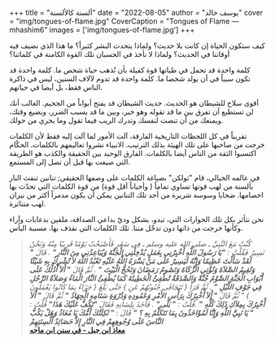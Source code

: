 +++
title = "ألسنة كالألسنة"
date = "2022-08-05"
author = "يوسف خالد"
cover = "img/tongues-of-flame.jpg"
CoverCaption = "Tongues of Flame — mhashim6"
images = ['img/tongues-of-flame.jpg']
+++

كيف ستكون الحياة إن كانت بلا حديث؟ ولماذا يتحدث البشر كثيراً؟ ما هذا الذي نضيف فيه أوقاتنا في الحديث؟ ولماذا لا نأخذ في الحسبان تلك القوة الكامنة في كلماتنا؟

كلمة واحدة قد تحمل في طياتها قوة كفيلة بأن تُذهب حياة شخص ما. كلمة واحدة قد تكون سبباً في أن يولد شخصا ما. كلمة واحدة قد تدوم ﻵلاف السنين، ليس في ذاكرة الناس فقط، بل أيضا في حياتهم.

أقوى سلاح للشيطان هو الحديث. حديث الشيطان قد يفتح أبواباً من الجحيم. الغالب أنك لن تستطيع أن تفرق بين ما قد تقوله وهو خير، وبين ما قد يسبب الضرر، ويضيع وقتك، ويمنعك من أن تنصت لنفسك وتدرك الريب فيما تقول وما يجري من حولك. 

تقريباً في كل اللحظات التاريخية الفارقة، آلت الأمور لما آلت إليه فقط لأن الكلمات خرجت من صاحبها على تلك الهيئة بذلك الترتيب. الانبياء نشروا تعاليمهم بالكلمات. الحكّام اكتسبوا الثقة من الناس أيضا بالكلمات. الفارق الوحيد بين الحقيقة والكذب هو الطريقة التي صيغت بها قبل أن تصل إلى المستمع.    

في عالمه الخيالي، قام "تولكن" بصياغة الكلمات على وصفها الحقيقي; تنانين تنفث النار بألسنة من لهب قوتها تساوي تماماً ( وأحياناً أقل قوة) من قوة الكلمات التي تحدّث بها اخصامها. ضحايا وسوسة شريرة من أحد تلك التنانين يمكن أن يكون مدمراً أكثر من نيران لهب متناثرة.   

نحن نتأثر بكل تلك الحوارات التي، تبدو، بشكل وديّ بداعي الصداقة، ملقين بدعابات وآراء وكأنها خرجت من ذاتها دون 
تدخّل مننا. تلك الكلمات التي نقذف بها، مسببة اليأس.

>_كُنْتُ مَعَ النَّبِيِّ ـ صلى الله عليه وسلم ـ فِي سَفَرٍ فَأَصْبَحْتُ يَوْمًا قَرِيبًا مِنْهُ وَنَحْنُ نَسِيرُ فَقُلْتُ : __"يَا رَسُولَ اللَّهِ أَخْبِرْنِي بِعَمَلٍ يُدْخِلُنِي الْجَنَّةَ وَيُبَاعِدُنِي مِنَ النَّارِ"__ . قَالَ __" لَقَدْ سَأَلْتَ عَظِيمًا وَإِنَّهُ لَيَسِيرٌ عَلَى مَنْ يَسَّرَهُ اللَّهُ عَلَيْهِ تَعْبُدُ اللَّهَ  لاَ تُشْرِكُ بِهِ شَيْئًا وَتُقِيمُ الصَّلاَةَ وَتُؤْتِي الزَّكَاةَ وَتَصُومُ رَمَضَانَ وَتَحُجُّ الْبَيْتَ "__ . ثُمَّ قَالَ __" أَلاَ أُدُلُّكَ عَلَى أَبْوَابِ الْجَنَّةِ الصَّوْمُ جُنَّةٌ وَالصَّدَقَةُ تُطْفِئُ الْخَطِيئَةَ كَمَا يُطْفِئُ النَّارَ الْمَاءُ وَصَلاَةُ الرَّجُلِ فِي جَوْفِ اللَّيْلِ "__ . ثُمَّ قَرَأَ { تَتَجَافَى جُنُوبُهُمْ عَنِ } حَتَّى بَلَغَ { جَزَاءً بِمَا كَانُوا يَعْمَلُونَ } " ثُمَّ قَالَ __" أَلاَ أُخْبِرُكَ بِرَأْسِ الأَمْرِ وَعَمُودِهِ وَذُرْوَةِ سَنَامِهِ الْجِهَادُ "__ ثُمَّ قَالَ __" أَلاَ أُخْبِرُكَ بِمِلاَكِ ذَلِكَ كُلِّهِ "__ .قُلْتُ : __" بَلَى"__ . فَأَخَذَ بِلِسَانِهِ فَقَالَ __"تَكُفُّ عَلَيْكَ هَذَا"__ قُلْتُ : __" يَا نَبِيَّ اللَّهِ وَإِنَّا لَمُؤَاخَذُونَ بِمَا نَتَكَلَّمُ بِهِ ؟ "__ قَالَ : __" ثَكِلَتْكَ أُمُّكَ يَا مُعَاذُ وَهَلْ يَكُبُّ النَّاسَ عَلَى وُجُوهِهِمْ فِي النَّارِ إِلاَّ حَصَائِدُ أَلْسِنَتِهِمْ___ \
>__[معاذ ابن جبل - في سنن ابن ماجه](https://sunnah.com/ibnmajah:3973)__

